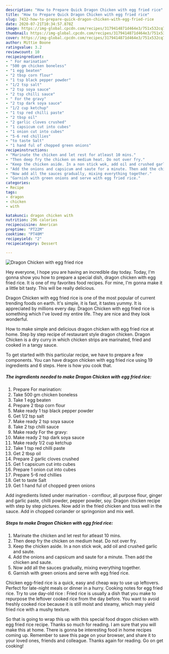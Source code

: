 ```yaml
---
description: "How to Prepare Quick Dragon Chicken with egg fried rice"
title: "How to Prepare Quick Dragon Chicken with egg fried rice"
slug: 7432-how-to-prepare-quick-dragon-chicken-with-egg-fried-rice
date: 2020-07-21T10:34:57.878Z
image: https://img-global.cpcdn.com/recipes/3179414871d464e3/751x532cq70/dragon-chicken-with-egg-fried-rice-recipe-main-photo.jpg
thumbnail: https://img-global.cpcdn.com/recipes/3179414871d464e3/751x532cq70/dragon-chicken-with-egg-fried-rice-recipe-main-photo.jpg
cover: https://img-global.cpcdn.com/recipes/3179414871d464e3/751x532cq70/dragon-chicken-with-egg-fried-rice-recipe-main-photo.jpg
author: Mittie Boone
ratingvalue: 3.2
reviewcount: 10
recipeingredient:
- " For marination"
- "500 gm chicken boneless"
- "1 egg beaten"
- "2 tbsp corn flour"
- "1 tsp black pepper powder"
- "1/2 tsp salt"
- "2 tsp soya sauce"
- "2 tsp chilli sauce"
- " For the gravy"
- "2 tsp dark soya sauce"
- "1/2 cup ketchup"
- "1 tsp red chilli paste"
- "2 tbsp oil"
- "2 garlic cloves crushed"
- "1 capsicum cut into cubes"
- "1 onion cut into cubes"
- "5-6 red chillies"
- "to taste Salt"
- "1 hand ful of chopped green onions"
recipeinstructions:
- "Marinate the chicken and let rest for atleast 10 mins."
- "Then deep fry the chicken on medium heat. Do not over fry."
- "Keep the chicken aside. In a non stick wok, add oil and crushed garlic and saute."
- "Add the onions and capsicum and saute for a minute. Then add the chicken and saute."
- "Now add all the sauces gradually, mixing everything together."
- "Garnish with green onions and serve with egg fried rice."
categories:
- Recipe
tags:
- dragon
- chicken
- with

katakunci: dragon chicken with 
nutrition: 296 calories
recipecuisine: American
preptime: "PT22M"
cooktime: "PT40M"
recipeyield: "2"
recipecategory: Dessert

---
```



![Dragon Chicken with egg fried rice](https://img-global.cpcdn.com/recipes/3179414871d464e3/751x532cq70/dragon-chicken-with-egg-fried-rice-recipe-main-photo.jpg)

Hey everyone, I hope you are having an incredible day today. Today, I'm gonna show you how to prepare a special dish, dragon chicken with egg fried rice. It is one of my favorites food recipes. For mine, I'm gonna make it a little bit tasty. This will be really delicious.

Dragon Chicken with egg fried rice is one of the most popular of current trending foods on earth. It's simple, it is fast, it tastes yummy. It is appreciated by millions every day. Dragon Chicken with egg fried rice is something which I've loved my entire life. They are nice and they look wonderful.

How to make simple and delicious dragon chicken with egg fried rice at home. Step by step recipe of restaurant style dragon chicken. Dragon Chicken is a dry curry in which chicken strips are marinated, fried and cooked in a tangy sauce.


To get started with this particular recipe, we have to prepare a few components. You can have dragon chicken with egg fried rice using 19 ingredients and 6 steps. Here is how you cook that.

<!--inarticleads1-->

##### The ingredients needed to make Dragon Chicken with egg fried rice:

1. Prepare  For marination:
1. Take 500 gm chicken boneless
1. Take 1 egg beaten
1. Prepare 2 tbsp corn flour
1. Make ready 1 tsp black pepper powder
1. Get 1/2 tsp salt
1. Make ready 2 tsp soya sauce
1. Take 2 tsp chilli sauce
1. Make ready  For the gravy:
1. Make ready 2 tsp dark soya sauce
1. Make ready 1/2 cup ketchup
1. Take 1 tsp red chilli paste
1. Get 2 tbsp oil
1. Prepare 2 garlic cloves crushed
1. Get 1 capsicum cut into cubes
1. Prepare 1 onion cut into cubes
1. Prepare 5-6 red chillies
1. Get to taste Salt
1. Get 1 hand ful of chopped green onions


Add ingredients listed under marination - cornflour, all purpose flour, ginger and garlic paste, chilli powder, pepper powder, soy. Dragon chicken recipe with step by step pictures. Now add in the fried chicken and toss well in the sauce. Add in chopped coriander or springonion and mix well. 

<!--inarticleads2-->

##### Steps to make Dragon Chicken with egg fried rice:

1. Marinate the chicken and let rest for atleast 10 mins.
1. Then deep fry the chicken on medium heat. Do not over fry.
1. Keep the chicken aside. In a non stick wok, add oil and crushed garlic and saute.
1. Add the onions and capsicum and saute for a minute. Then add the chicken and saute.
1. Now add all the sauces gradually, mixing everything together.
1. Garnish with green onions and serve with egg fried rice.


Chicken egg-fried rice is a quick, easy and cheap way to use up leftovers. Perfect for late-night meals or dinner in a hurry. Cooking notes for egg fried rice. Try to use day-old rice : Fried rice is usually a dish that you make to repurpose the leftover cooked rice from the day before. You want to avoid freshly cooked rice because it is still moist and steamy, which may yield fried rice with a mushy texture. 

So that is going to wrap this up with this special food dragon chicken with egg fried rice recipe. Thanks so much for reading. I am sure that you will make this at home. There is gonna be interesting food in home recipes coming up. Remember to save this page on your browser, and share it to your loved ones, friends and colleague. Thanks again for reading. Go on get cooking!
